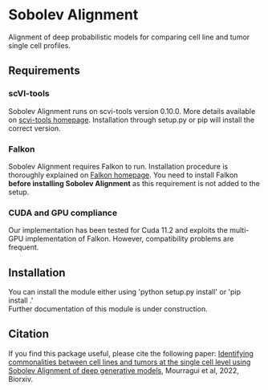 # Sobolev Alignment

Alignment of deep probabilistic models for comparing cell line and tumor single cell profiles.

## Requirements
### scVI-tools
Sobolev Alignment runs on scvi-tools version 0.10.0. More details available on <a href="https://scvi-tools.org/">scvi-tools homepage</a>. Installation through setup.py or pip will install the correct version.

### Falkon
Sobolev Alignment requires Falkon to run. Installation procedure is thoroughly explained on <a href="https://falkonml.github.io/falkon/install.html">Falkon homepage</a>. You need to install Falkon <b>before installing Sobolev Alignment</b> as this requirement is not added to the setup.

### CUDA and GPU compliance
Our implementation has been tested for Cuda 11.2 and exploits the multi-GPU implementation of Falkon. However, compatibility problems are frequent.

## Installation
You can install the module either using 'python setup.py install' or 'pip install .'
<br/>
Further documentation of this module is under construction.

## Citation

If you find this package useful, please cite the following paper:
<a href="https://www.biorxiv.org/content/10.1101/2022.03.08.483431v1">Identifying commonalities between cell lines and tumors at the single cell level using Sobolev Alignment of deep generative models</a>, Mourragui et al, 2022, Biorxiv.
